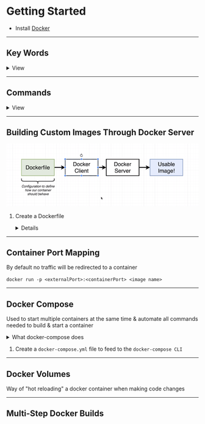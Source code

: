 # Getting Started

* Install [Docker](https://www.docker.com/products/docker-desktop)

---

## Key Words

<details>
<summary>View</summary>

`Docker Client(CLI)`

<details>

Takes our commands, processes them, and sends to the `Docker Server`
</details>

`Docker Server(Daemon)`

<details>

Responsible for creating/modifying images and running/maintaining containers
</details>

`Docker Image`

<details>

Single file with all dependencies and configurations required to run a program

![Docker Image](./assets/dockerImage.png)
</details>

`Docker Container`

<details>

Instance of a `Docker Image`

![Docker Container](./assets/dockerContainer.png)
</details>

`Image Cache`

<details>

This is where any `Docker Images` on our local machine are stored
</details>

`Dockerfile`

<details>

Configuration to define how the `Docker Container` should behave
</details>

</details>

---

## Commands

<details>
<summary>View</summary>

`docker run <image name> <override command>`

<details>

Creates and runs a `Docker Container` using `docker create <image name>` + `docker start <container ID>`

`Docker Server` checks our local machine's `Image Cache` for a `Docker Image` with the given name.  If not on our local machine, then the server reaches out to `Docker Hub` for an image by the given name, downloads, stores it in our `Image Cache`, and uses it to create a `Docker Container`. Either way the program inside the `Docker Container` is ran

Can specify an override command to execute inside of the `Docker Container` instead of the default command

Add `-p externalPort:containerPort` before the <image name> to enable port forwarding
</details>

`docker start <container ID>`
<details>

Restart a stopped container
</details>

`docker system prune`
<details>

Remove all stopped containers, unused networks, and dangling images
>Note: This clears the `Image Cache`
</details>

`docker logs <container ID>`

<details>

Retrieve logs for a specific container
>Note: This does not restart the container, but outputs what the container emitted
</details>

`docker stop <container ID>`

<details>

Gives the container time to shut itself down

If it does not shutdown after 10 seconds, then the kill command is ran
</details>

`docker kill <container ID>`

<details>

Shuts the container down immediately
</details>

`docker exec -it <container id> command`

<details>

Runs another command on a `Docker Container`

Example - Running a redis container and wanting to start the redis-cli:

`docker run redis`

`docker exec -it <container id> redis-cli`

</details>

`docker build .`

<details>

Gives `Dockerfile` to the `Docker CLI` which then uses the `Docker Server` to create a useable `DockerImage`

Can use `docker build -t <docker id>/<project name>:<version> .` to tag the Image
</details>

</details>

---

## Building Custom Images Through Docker Server

![Build Custom Image](./assets/buildImage.png)

1. Create a Dockerfile
    <details>
    
    ![Create Dockerfile](./assets/dockerFile.png)

    </details>

---

## Container Port Mapping

By default no traffic will be redirected to a container

`docker run -p <externalPort>:<containerPort> <image name>`



---

## Docker Compose

Used to start multiple containers at the same time & automate all commands needed to build & start a container

<details>
<summary>What docker-compose does</summary>

![Docker Compose Workflow](./assets/dockerCompose.png)
</details>

1. Create a `docker-compose.yml` file to feed to the `docker-compose CLI`

---

## Docker Volumes

Way of "hot reloading" a docker container when making code changes

---

## Multi-Step Docker Builds
